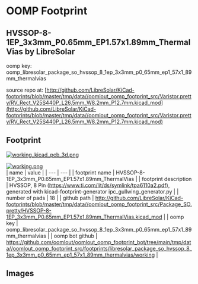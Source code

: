 # OOMP Footprint  
## HVSSOP-8-1EP_3x3mm_P0.65mm_EP1.57x1.89mm_ThermalVias  by LibreSolar  
  
oomp key: oomp_libresolar_package_so_hvssop_8_1ep_3x3mm_p0_65mm_ep1_57x1_89mm_thermalvias  
  
source repo at: [http://github.com/LibreSolar/KiCad-footprints/blob/master/tmp/data//oomlout_oomp_footprint_src/Varistor.pretty/RV_Rect_V25S440P_L26.5mm_W8.2mm_P12.7mm.kicad_mod](http://github.com/LibreSolar/KiCad-footprints/blob/master/tmp/data//oomlout_oomp_footprint_src/Varistor.pretty/RV_Rect_V25S440P_L26.5mm_W8.2mm_P12.7mm.kicad_mod)  
## Footprint  
  
[![working_kicad_pcb_3d.png](working_kicad_pcb_3d_600.png)](working_kicad_pcb_3d.png)  
  
[![working.png](working_600.png)](working.png)  
| name | value | 
| --- | --- | 
| footprint name | HVSSOP-8-1EP_3x3mm_P0.65mm_EP1.57x1.89mm_ThermalVias | 
| footprint description | HVSSOP, 8 Pin (https://www.ti.com/lit/ds/symlink/tpa6110a2.pdf), generated with kicad-footprint-generator ipc_gullwing_generator.py | 
| number of pads | 18 | 
| github path | http://github.com/LibreSolar/KiCad-footprints/blob/master/tmp/data//oomlout_oomp_footprint_src/Package_SO.pretty/HVSSOP-8-1EP_3x3mm_P0.65mm_EP1.57x1.89mm_ThermalVias.kicad_mod | 
| oomp key | oomp_libresolar_package_so_hvssop_8_1ep_3x3mm_p0_65mm_ep1_57x1_89mm_thermalvias | 
| oomp bot github | https://github.com/oomlout/oomlout_oomp_footprint_bot/tree/main/tmp/data//oomlout_oomp_footprint_src/footprints/libresolar_package_so_hvssop_8_1ep_3x3mm_p0_65mm_ep1_57x1_89mm_thermalvias/working | 
## Images  
